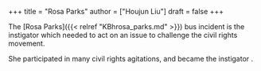 +++
title = "Rosa Parks"
author = ["Houjun Liu"]
draft = false
+++

The [Rosa Parks]({{< relref "KBhrosa_parks.md" >}}) bus incident is the instigator which needed to act on an issue to challenge the civil rights movement.

She participated in many civil rights agitations, and became the instigator .